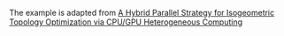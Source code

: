 The example is adapted from [A Hybrid Parallel Strategy for Isogeometric Topology Optimization via CPU/GPU Heterogeneous Computing](https://doi.org/10.32604/cmes.2023.029177)

